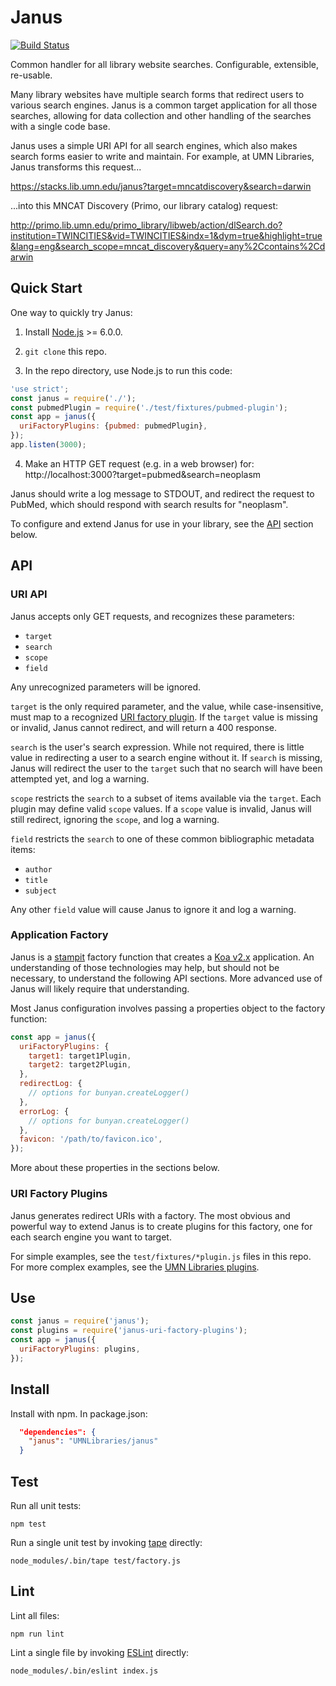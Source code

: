 # Janus

[![Build Status](https://secure.travis-ci.org/UMNLibraries/janus.png)](http://travis-ci.org/UMNLibraries/janus)

Common handler for all library website searches. Configurable, extensible, re-usable.

Many library websites have multiple search forms that redirect users to various search engines.
Janus is a common target application for all those searches, allowing for data collection and
other handling of the searches with a single code base.

Janus uses a simple URI API for all search engines, which also makes search forms easier to
write and maintain. For example, at UMN Libraries, Janus transforms this request...

https://stacks.lib.umn.edu/janus?target=mncatdiscovery&search=darwin

...into this MNCAT Discovery (Primo, our library catalog) request:

http://primo.lib.umn.edu/primo_library/libweb/action/dlSearch.do?institution=TWINCITIES&vid=TWINCITIES&indx=1&dym=true&highlight=true&lang=eng&search_scope=mncat_discovery&query=any%2Ccontains%2Cdarwin

## Quick Start

One way to quickly try Janus:

1. Install [Node.js](https://nodejs.org/) >= 6.0.0.

2. `git clone` this repo.

3. In the repo directory, use Node.js to run this code:
```javascript
'use strict';
const janus = require('./');
const pubmedPlugin = require('./test/fixtures/pubmed-plugin');
const app = janus({
  uriFactoryPlugins: {pubmed: pubmedPlugin},
});
app.listen(3000);
```

4. Make an HTTP GET request (e.g. in a web browser) for: http://localhost:3000?target=pubmed&search=neoplasm

Janus should write a log message to STDOUT, and redirect the request to PubMed, which should respond with search results for "neoplasm".

To configure and extend Janus for use in your library, see the [API](#api) section below.

## API

### URI API

Janus accepts only GET requests, and recognizes these parameters:

* `target`
* `search`
* `scope`
* `field`

Any unrecognized parameters will be ignored.

`target` is the only required parameter, and the value, while case-insensitive, must map to a recognized [URI factory plugin](#uri-factory-plugins).
If the `target` value is missing or invalid, Janus cannot redirect, and will return a 400 response.

`search` is the user's search expression. While not required, there is little value in redirecting a user to a search engine without it. If `search`
is missing, Janus will redirect the user to the `target` such that no search will have been attempted yet, and log a warning.

`scope` restricts the `search` to a subset of items available via the `target`. Each plugin may define valid `scope` values. If a `scope`
value is invalid, Janus will still redirect, ignoring the `scope`, and log a warning.

`field` restricts the `search` to one of these common bibliographic metadata items:

* `author`
* `title`
* `subject`

Any other `field` value will cause Janus to ignore it and log a warning.

### Application Factory

Janus is a [stampit](https://github.com/stampit-org/stampit) factory function that creates a [Koa v2.x](https://github.com/koajs/koa/tree/v2.x) application.
An understanding of those technologies may help, but should not be necessary, to understand the following API sections. More advanced use of Janus will
likely require that understanding.

Most Janus configuration involves passing a properties object to the factory function:

```javascript
const app = janus({
  uriFactoryPlugins: {
    target1: target1Plugin,
    target2: target2Plugin,
  },
  redirectLog: {
    // options for bunyan.createLogger()
  },
  errorLog: {
    // options for bunyan.createLogger()
  },
  favicon: '/path/to/favicon.ico',
});
```

More about these properties in the sections below.

### URI Factory Plugins

Janus generates redirect URIs with a factory. The most obvious and powerful way to extend Janus is to create plugins for this factory, one for each
search engine you want to target. 

For simple examples, see the `test/fixtures/*plugin.js` files in this repo. For more complex examples, see the 
[UMN Libraries plugins](https://github.com/UMNLibraries/janus-uri-factory-plugins).



## Use

```javascript
const janus = require('janus');
const plugins = require('janus-uri-factory-plugins');
const app = janus({
  uriFactoryPlugins: plugins,
});
```

## Install

Install with npm. In package.json:

```json
  "dependencies": {
    "janus": "UMNLibraries/janus"
  }
```

## Test

Run all unit tests:

```
npm test
```

Run a single unit test by invoking [tape](https://github.com/substack/tape) directly:

```
node_modules/.bin/tape test/factory.js
```

## Lint

Lint all files:

```
npm run lint
```

Lint a single file by invoking [ESLint](http://eslint.org/) directly:

```
node_modules/.bin/eslint index.js
```
